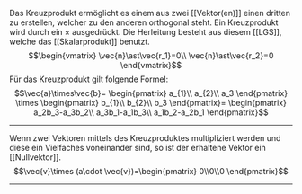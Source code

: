 Das Kreuzprodukt ermöglicht es einem aus zwei [[Vektor(en)]] einen dritten zu erstellen, welcher zu den anderen orthogonal steht.
Ein Kreuzprodukt wird durch ein $\times$ ausgedrückt.
Die Herleitung besteht aus diesem [[LGS]], welche das [[Skalarprodukt]] benutzt.
$$\begin{vmatrix}
\vec{n}\ast\vec{r_1}=0\\
\vec{n}\ast\vec{r_2}=0
\end{vmatrix}$$
Für das Kreuzprodukt gilt folgende Formel:
$$\vec{a}\times\vec{b}=
\begin{pmatrix}
	a_{1}\\
	a_{2}\\
	a_3
\end{pmatrix}
\times
\begin{pmatrix}
	b_{1}\\
	b_{2}\\
	b_3
\end{pmatrix}=
\begin{pmatrix}
	a_2b_3-a_3b_2\\
	a_3b_1-a_1b_3\\
	a_1b_2-a_2b_1
\end{pmatrix}$$

---
Wenn zwei Vektoren mittels des Kreuzproduktes multipliziert werden und diese ein Vielfaches voneinander sind, so ist der erhaltene Vektor ein [[Nullvektor]].
$$\vec{v}\times (a\cdot \vec{v})=\begin{pmatrix}
0\\0\\0
\end{pmatrix}$$

---
